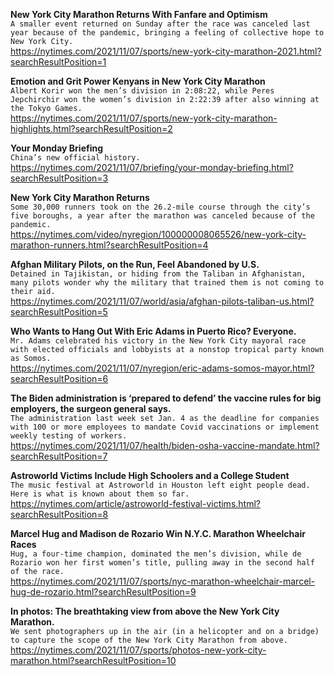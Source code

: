 **New York City Marathon Returns With Fanfare and Optimism**\
`A smaller event returned on Sunday after the race was canceled last year because of the pandemic, bringing a feeling of collective hope to New York City.`\
https://nytimes.com/2021/11/07/sports/new-york-city-marathon-2021.html?searchResultPosition=1

**Emotion and Grit Power Kenyans in New York City Marathon**\
`Albert Korir won the men’s division in 2:08:22, while Peres Jepchirchir won the women’s division in 2:22:39 after also winning at the Tokyo Games.`\
https://nytimes.com/2021/11/07/sports/new-york-city-marathon-highlights.html?searchResultPosition=2

**Your Monday Briefing**\
`China’s new official history.`\
https://nytimes.com/2021/11/07/briefing/your-monday-briefing.html?searchResultPosition=3

**New York City Marathon Returns**\
`Some 30,000 runners took on the 26.2-mile course through the city’s five boroughs, a year after the marathon was canceled because of the pandemic.`\
https://nytimes.com/video/nyregion/100000008065526/new-york-city-marathon-runners.html?searchResultPosition=4

**Afghan Military Pilots, on the Run, Feel Abandoned by U.S.**\
`Detained in Tajikistan, or hiding from the Taliban in Afghanistan, many pilots wonder why the military that trained them is not coming to their aid.`\
https://nytimes.com/2021/11/07/world/asia/afghan-pilots-taliban-us.html?searchResultPosition=5

**Who Wants to Hang Out With Eric Adams in Puerto Rico? Everyone.**\
`Mr. Adams celebrated his victory in the New York City mayoral race with elected officials and lobbyists at a nonstop tropical party known as Somos.`\
https://nytimes.com/2021/11/07/nyregion/eric-adams-somos-mayor.html?searchResultPosition=6

**The Biden administration is ‘prepared to defend’ the vaccine rules for big employers, the surgeon general says.**\
`The administration last week set Jan. 4 as the deadline for companies with 100 or more employees to mandate Covid vaccinations or implement weekly testing of workers.`\
https://nytimes.com/2021/11/07/health/biden-osha-vaccine-mandate.html?searchResultPosition=7

**Astroworld Victims Include High Schoolers and a College Student**\
`The music festival at Astroworld in Houston left eight people dead. Here is what is known about them so far.`\
https://nytimes.com/article/astroworld-festival-victims.html?searchResultPosition=8

**Marcel Hug and Madison de Rozario Win N.Y.C. Marathon Wheelchair Races**\
`Hug, a four-time champion, dominated the men’s division, while de Rozario won her first women’s title, pulling away in the second half of the race.`\
https://nytimes.com/2021/11/07/sports/nyc-marathon-wheelchair-marcel-hug-de-rozario.html?searchResultPosition=9

**In photos: The breathtaking view from above the New York City Marathon.**\
`We sent photographers up in the air (in a helicopter and on a bridge) to capture the scope of the New York City Marathon from above.`\
https://nytimes.com/2021/11/07/sports/photos-new-york-city-marathon.html?searchResultPosition=10

